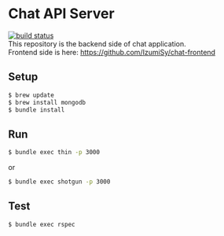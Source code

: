 # Chat API Server
[![build status](https://circleci.com/gh/IzumiSy/chat-api-server.svg?style=shield&circle-token=a8ab869724415d9d09f918fa716bf41a8ea45188)](https://circleci.com/gh/IzumiSy/chat-api-server)  
This repository is the backend side of chat application.  
Frontend side is here: https://github.com/IzumiSy/chat-frontend
## Setup
```bash
$ brew update
$ brew install mongodb
$ bundle install
```

## Run
```bash
$ bundle exec thin -p 3000
```
or
```bash
$ bundle exec shotgun -p 3000
```

## Test
```bash
$ bundle exec rspec
```
